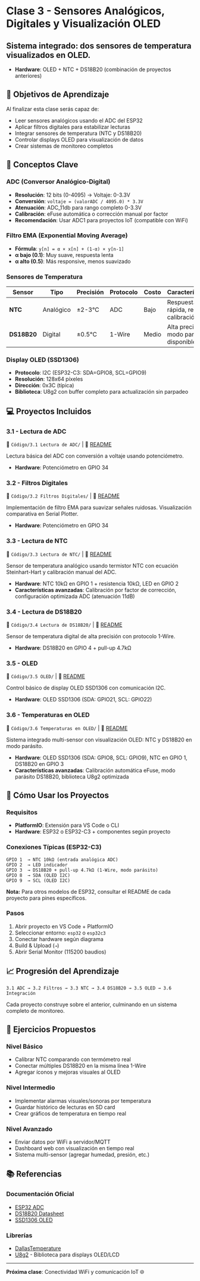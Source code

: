 # Clase 3 - Sensores Analógicos, Digitales y Visualización OLED

## Sistema integrado: dos sensores de temperatura visualizados en OLED.
- **Hardware**: OLED + NTC + DS18B20 (combinación de proyectos anteriores)

## 🎯 Objetivos de Aprendizaje

Al finalizar esta clase serás capaz de:
- Leer sensores analógicos usando el ADC del ESP32
- Aplicar filtros digitales para estabilizar lecturas
- Integrar sensores de temperatura (NTC y DS18B20)
- Controlar displays OLED para visualización de datos
- Crear sistemas de monitoreo completos

## 📖 Conceptos Clave

### ADC (Conversor Analógico-Digital)
- **Resolución**: 12 bits (0-4095) → Voltaje: 0-3.3V
- **Conversión**: `voltaje = (valorADC / 4095.0) * 3.3V`
- **Atenuación**: ADC_11db para rango completo 0-3.3V
- **Calibración**: eFuse automática o corrección manual por factor
- **Recomendación**: Usar ADC1 para proyectos IoT (compatible con WiFi)

### Filtro EMA (Exponential Moving Average)
- **Fórmula**: `y[n] = α × x[n] + (1-α) × y[n-1]`
- **α bajo (0.1)**: Muy suave, respuesta lenta
- **α alto (0.5)**: Más responsive, menos suavizado

### Sensores de Temperatura

| Sensor | Tipo | Precisión | Protocolo | Costo | Características |
|--------|------|-----------|-----------|-------|-----------------|
| **NTC** | Analógico | ±2-3°C | ADC | Bajo | Respuesta rápida, requiere calibración |
| **DS18B20** | Digital | ±0.5°C | 1-Wire | Medio | Alta precisión, modo parásito disponible |

### Display OLED (SSD1306)
- **Protocolo**: I2C (ESP32-C3: SDA=GPIO8, SCL=GPIO9)
- **Resolución**: 128x64 píxeles
- **Dirección**: 0x3C (típica)
- **Biblioteca**: U8g2 con buffer completo para actualización sin parpadeo

## 💻 Proyectos Incluidos

### 3.1 - Lectura de ADC
📁 `Código/3.1 Lectura de ADC/` | 📄 [README](Código/3.1%20Lectura%20de%20ADC/README.md)

Lectura básica del ADC con conversión a voltaje usando potenciómetro.
- **Hardware**: Potenciómetro en GPIO 34

### 3.2 - Filtros Digitales
📁 `Código/3.2 Filtros Digitales/` | 📄 [README](Código/3.2%20Filtros%20Digitales/README.md)

Implementación de filtro EMA para suavizar señales ruidosas. Visualización comparativa en Serial Plotter.
- **Hardware**: Potenciómetro en GPIO 34

### 3.3 - Lectura de NTC
📁 `Código/3.3 Lectura de NTC/` | 📄 [README](Código/3.3%20Lectura%20de%20NTC/README.md)

Sensor de temperatura analógico usando termistor NTC con ecuación Steinhart-Hart y calibración manual del ADC.
- **Hardware**: NTC 10kΩ en GPIO 1 + resistencia 10kΩ, LED en GPIO 2
- **Características avanzadas**: Calibración por factor de corrección, configuración optimizada ADC (atenuación 11dB)

### 3.4 - Lectura de DS18B20
📁 `Código/3.4 Lectura de DS18B20/` | 📄 [README](Código/3.4%20Lectura%20de%20DS18B20/README.md)

Sensor de temperatura digital de alta precisión con protocolo 1-Wire.
- **Hardware**: DS18B20 en GPIO 4 + pull-up 4.7kΩ

### 3.5 - OLED
📁 `Código/3.5 OLED/` | 📄 [README](Código/3.5%20OLED/README.md)

Control básico de display OLED SSD1306 con comunicación I2C.
- **Hardware**: OLED SSD1306 (SDA: GPIO21, SCL: GPIO22)

### 3.6 - Temperaturas en OLED
📁 `Código/3.6 Temperaturas en OLED/` | 📄 [README](Código/3.6%20Temperaturas%20en%20OLED/README.md)

Sistema integrado multi-sensor con visualización OLED: NTC y DS18B20 en modo parásito.
- **Hardware**: OLED SSD1306 (SDA: GPIO8, SCL: GPIO9), NTC en GPIO 1, DS18B20 en GPIO 3
- **Características avanzadas**: Calibración automática eFuse, modo parásito DS18B20, biblioteca U8g2 optimizada

## 🔧 Cómo Usar los Proyectos

### Requisitos
- **PlatformIO**: Extensión para VS Code o CLI
- **Hardware**: ESP32 o ESP32-C3 + componentes según proyecto

### Conexiones Típicas (ESP32-C3)
```
GPIO 1  → NTC 10kΩ (entrada analógica ADC)
GPIO 2  → LED indicador
GPIO 3  → DS18B20 + pull-up 4.7kΩ (1-Wire, modo parásito)
GPIO 8  → SDA (OLED I2C)
GPIO 9  → SCL (OLED I2C)
```

**Nota:** Para otros modelos de ESP32, consultar el README de cada proyecto para pines específicos.

### Pasos
1. Abrir proyecto en VS Code + PlatformIO
2. Seleccionar entorno: `esp32` o `esp32c3`
3. Conectar hardware según diagrama
4. Build & Upload (`→`)
5. Abrir Serial Monitor (115200 baudios)

## 📈 Progresión del Aprendizaje

```
3.1 ADC → 3.2 Filtros → 3.3 NTC → 3.4 DS18B20 → 3.5 OLED → 3.6 Integración
```

Cada proyecto construye sobre el anterior, culminando en un sistema completo de monitoreo.

## 🎯 Ejercicios Propuestos

### Nivel Básico
- Calibrar NTC comparando con termómetro real
- Conectar múltiples DS18B20 en la misma línea 1-Wire
- Agregar íconos y mejoras visuales al OLED

### Nivel Intermedio
- Implementar alarmas visuales/sonoras por temperatura
- Guardar histórico de lecturas en SD card
- Crear gráficos de temperatura en tiempo real

### Nivel Avanzado
- Enviar datos por WiFi a servidor/MQTT
- Dashboard web con visualización en tiempo real
- Sistema multi-sensor (agregar humedad, presión, etc.)

## 📚 Referencias

### Documentación Oficial
- [ESP32 ADC](https://docs.espressif.com/projects/esp-idf/en/latest/esp32/api-reference/peripherals/adc.html)
- [DS18B20 Datasheet](https://datasheets.maximintegrated.com/en/ds/DS18B20.pdf)
- [SSD1306 OLED](https://cdn-shop.adafruit.com/datasheets/SSD1306.pdf)

### Librerías
- [DallasTemperature](https://github.com/milesburton/Arduino-Temperature-Control-Library)
- [U8g2](https://github.com/olikraus/u8g2) - Biblioteca para displays OLED/LCD

---

**Próxima clase**: Conectividad WiFi y comunicación IoT 🌐